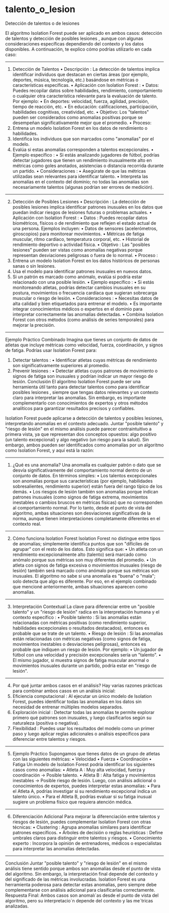 # talento_o_lesion
Detección de talentos o de lesiones

El algoritmo Isolation Forest puede ser aplicado en ambos casos: detección de talentos y detección de posibles lesiones , aunque con algunas consideraciones específicas dependiendo del contexto y los datos disponibles. A continuación, te explico cómo podrías utilizarlo en cada caso:
________________________________________
1. Detección de Talentos
•	Descripción : La detección de talentos implica identificar individuos que destacan en ciertas áreas (por ejemplo, deportes, música, tecnología, etc.) basándose en métricas o características específicas.
•	Aplicación con Isolation Forest :
•	Datos: Puedes recopilar datos sobre habilidades, rendimiento, comportamiento o cualquier otra característica relevante para la evaluación de talento. Por ejemplo:
•	En deportes: velocidad, fuerza, agilidad, precisión, tiempo de reacción, etc.
•	En educación: calificaciones, participación, habilidades cognitivas, creatividad, etc.
•	Objetivo: Los "talentos" pueden ser considerados como anomalías positivas porque se desempeñan significativamente mejor que el promedio.
•	Proceso:
1.	Entrena un modelo Isolation Forest en los datos de rendimiento o habilidades.
2.	Identifica los individuos que son marcados como "anomalías" por el modelo.
3.	Evalúa si estas anomalías corresponden a talentos excepcionales.
•	Ejemplo específico :
•	Si estás analizando jugadores de fútbol, podrías detectar jugadores que tienen un rendimiento inusualmente alto en métricas como goles anotados, asistencias o distancia recorrida durante un partido.
•	Consideraciones :
•	Asegúrate de que las métricas utilizadas sean relevantes para identificar talento.
•	Interpreta las anomalías en el contexto del dominio; no todas las anomalías son necesariamente talentos (algunas podrían ser errores de medición).
________________________________________
2. Detección de Posibles Lesiones
•	Descripción : La detección de posibles lesiones implica identificar patrones inusuales en los datos que puedan indicar riesgos de lesiones futuras o problemas actuales.
•	Aplicación con Isolation Forest :
•	Datos : Puedes recopilar datos biométricos, físicos o de rendimiento que reflejen el estado actual de una persona. Ejemplos incluyen:
•	Datos de sensores (acelerómetros, giroscopios) para monitorear movimientos.
•	Métricas de fatiga muscular, ritmo cardíaco, temperatura corporal, etc.
•	Historial de rendimiento deportivo o actividad física.
•	Objetivo : Las "posibles lesiones" pueden ser vistas como anomalías negativas porque representan desviaciones peligrosas o fuera de lo normal.
•	Proceso :
1.	Entrena un modelo Isolation Forest en los datos históricos de personas sanas o sin lesiones.
2.	Usa el modelo para identificar patrones inusuales en nuevos datos.
3.	Si un patrón es marcado como anómalo, evalúa si podría estar relacionado con una posible lesión.
•	Ejemplo específico :
•	Si estás monitoreando atletas, podrías detectar cambios inusuales en su postura, movimientos o frecuencia cardíaca que sugieran sobrecarga muscular o riesgo de lesión.
•	Consideraciones :
•	Necesitas datos de alta calidad y bien etiquetados para entrenar el modelo.
•	Es importante integrar conocimientos médicos o expertos en el dominio para interpretar correctamente las anomalías detectadas.
•	Combina Isolation Forest con otros métodos (como análisis de series temporales) para mejorar la precisión.
________________________________________
Ejemplo Práctico Combinado
Imagina que tienes un conjunto de datos de atletas que incluye métricas como velocidad, fuerza, coordinación, y signos de fatiga. Podrías usar Isolation Forest para:
1.	Detectar talentos :
•	Identificar atletas cuyas métricas de rendimiento son significativamente superiores al promedio.
2.	Prevenir lesiones :
•	Detectar atletas cuyos patrones de movimiento o signos de fatiga son inusuales y podrían indicar un mayor riesgo de lesión.
Conclusión
El algoritmo Isolation Forest puede ser una herramienta útil tanto para detectar talentos como para identificar posibles lesiones , siempre que tengas datos relevantes y un contexto claro para interpretar las anomalías. Sin embargo, es importante complementarlo con conocimientos de expertos y otros métodos analíticos para garantizar resultados precisos y confiables.


Isolation Forest puede aplicarse a detección de talentos y posibles lesiones, interpretando anomalías en el contexto adecuado.
Juntar "posible talento" y "riesgo de lesión" en el mismo análisis puede parecer contraintuitivo a primera vista, ya que representan dos conceptos opuestos: algo positivo (un talento excepcional) y algo negativo (un riesgo para la salud). Sin embargo, ambos pueden ser identificados como anomalías por un algoritmo como Isolation Forest, y aquí está la razón:
________________________________________
1. ¿Qué es una anomalía?
Una anomalía es cualquier patrón o dato que se desvía significativamente del comportamiento normal dentro de un conjunto de datos. En términos simples:
•	Los talentos excepcionales son anomalías porque sus características (por ejemplo, habilidades sobresalientes, rendimiento superior) están fuera del rango típico de los demás.
•	Los riesgos de lesión también son anomalías porque indican patrones inusuales (como signos de fatiga extrema, movimientos inestables o cambios bruscos en métricas físicas) que no corresponden al comportamiento normal.
Por lo tanto, desde el punto de vista del algoritmo, ambas situaciones son desviaciones significativas de la norma, aunque tienen interpretaciones completamente diferentes en el contexto real.
________________________________________
2. Cómo funciona Isolation Forest
Isolation Forest no distingue entre tipos de anomalías; simplemente identifica puntos que son "difíciles de agrupar" con el resto de los datos. Esto significa que:
•	Un atleta con un rendimiento excepcionalmente alto (talento) será marcado como anómalo porque sus métricas son muy diferentes del promedio.
•	Un atleta con signos de fatiga excesiva o movimientos inusuales (riesgo de lesión) también será marcado como anómalo porque sus métricas son inusuales.
El algoritmo no sabe si una anomalía es "buena" o "mala"; solo detecta que algo es diferente. Por eso, en el ejemplo combinado que mencioné anteriormente, ambas situaciones aparecen como anomalías.
________________________________________
3. Interpretación Contextual
La clave para diferenciar entre un "posible talento" y un "riesgo de lesión" radica en la interpretación humana y el contexto específico :
•	Posible talento : Si las anomalías están relacionadas con métricas positivas (como rendimiento superior, habilidades excepcionales o resultados destacados), entonces es probable que se trate de un talento.
•	Riesgo de lesión : Si las anomalías están relacionadas con métricas negativas (como signos de fatiga, movimientos inestables o desviaciones peligrosas), entonces es probable que indiquen un riesgo de lesión.
Por ejemplo:
•	Un jugador de fútbol con una velocidad y precisión excepcionales sería un "talento".
•	El mismo jugador, si muestra signos de fatiga muscular anormal o movimientos inusuales durante un partido, podría estar en "riesgo de lesión".
________________________________________
4. Por qué juntar ambos casos en el análisis?
Hay varias razones prácticas para combinar ambos casos en un análisis inicial:
1.	Eficiencia computacional : Al ejecutar un único modelo de Isolation Forest, puedes identificar todas las anomalías en los datos sin necesidad de entrenar múltiples modelos separados.
2.	Exploración inicial : Detectar todas las anomalías te permite explorar primero qué patrones son inusuales, y luego clasificarlos según su naturaleza (positiva o negativa).
3.	Flexibilidad : Puedes usar los resultados del modelo como un primer paso y luego aplicar reglas adicionales o análisis específicos para diferenciar entre talentos y riesgos.
________________________________________
5. Ejemplo Práctico
Supongamos que tienes datos de un grupo de atletas con las siguientes métricas:
•	Velocidad
•	Fuerza
•	Coordinación
•	Fatiga
Un modelo de Isolation Forest podría identificar los siguientes casos como anomalías:
•	Atleta A : Muy alta velocidad, fuerza y coordinación → Posible talento.
•	Atleta B : Alta fatiga y movimientos inestables → Posible riesgo de lesión.
Luego, con análisis adicional o conocimientos de expertos, puedes interpretar estas anomalías:
•	Para el Atleta A, podrías investigar si su rendimiento excepcional indica un talento único.
•	Para el Atleta B, podrías evaluar si su fatiga inusual sugiere un problema físico que requiera atención médica.
________________________________________
6. Diferenciación Adicional
Para mejorar la diferenciación entre talentos y riesgos de lesión, puedes complementar Isolation Forest con otras técnicas:
•	Clustering : Agrupa anomalías similares para identificar patrones específicos.
•	Árboles de decisión o reglas heurísticas : Define umbrales claros para distinguir entre talentos y riesgos.
•	Conocimiento experto : Incorpora la opinión de entrenadores, médicos o especialistas para interpretar las anomalías detectadas.
________________________________________
Conclusión
Juntar "posible talento" y "riesgo de lesión" en el mismo análisis tiene sentido porque ambos son anomalías desde el punto de vista del algoritmo. Sin embargo, la interpretación final depende del contexto y del significado de las métricas involucradas. Isolation Forest es una herramienta poderosa para detectar estas anomalías, pero siempre debe complementarse con análisis adicional para clasificarlas correctamente.
Respuesta Final:
Ambos casos son anomalıˊas desde el punto de vista del algoritmo, pero su interpretacioˊn depende del contexto y las meˊtricas analizadas.

